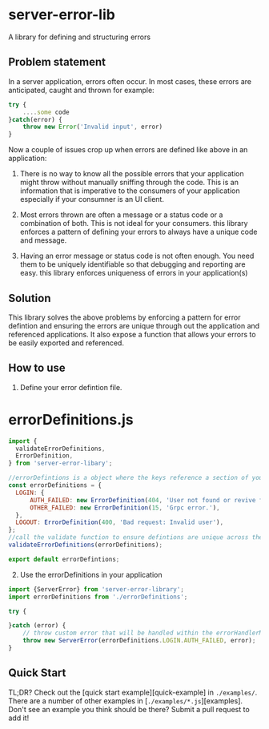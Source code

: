 # server-error-lib

A library for defining and structuring errors

## Problem statement

In a server application, errors often occur. In most cases, these errors are anticipated, caught and thrown
for example:

```js
try {
    ....some code
}catch(error) {
    throw new Error('Invalid input', error)
}
```

Now a couple of issues crop up when errors are defined like above in an application:

1. There is no way to know all the possible errors that your application might throw without manually sniffing through the code. This is an information that is imperative to the consumers of your application especially if your consumner is an UI client.

2. Most errors thrown are often a message or a status code or a combination of both. This is not ideal for your consumers. this library enforces a pattern of defining your errors to always have a unique code and message.

3. Having an error message or status code is not often enough. You need them to be uniquely identifiable so that debugging and reporting are easy. this library enforces uniqueness of errors in your application(s)

## Solution
This library solves the above problems  by enforcing a pattern for error defintion and ensuring the errors are unique through out the application and referenced applications.
It also expose a function that allows your errors to be  easily exported and referenced.


## How to use

1. Define your error defintion file.

# errorDefinitions.js
```js
import {
  validateErrorDefinitions,
  ErrorDefinition,
} from 'server-error-libary';

//errorDefintions is a object where the keys reference a section of your application and the messages are a type of ErrorDefinition
const errorDefinitions = {
  LOGIN: {
      AUTH_FAILED: new ErrorDefinition(404, 'User not found or revive failed.'),
      OTHER_FAILED: new ErrorDefinition(15, 'Grpc error.'),
  },
  LOGOUT: ErrorDefinition(400, 'Bad request: Invalid user'),
};
//call the validate function to ensure defintions are unique across the application(s)
validateErrorDefinitions(errorDefinitions);

export default errorDefintions;
```

2. Use the errorDefinitions in your application

```js
import {ServerError} from 'server-error-library';
import errorDefinitions from './errorDefinitions';

try {

}catch (error) {    
    // throw custom error that will be handled within the errorHandlerMiddleware
    throw new ServerError(errorDefinitions.LOGIN.AUTH_FAILED, error);
}

```
## Quick Start

TL;DR? Check out the [quick start example][quick-example] in `./examples/`.
There are a number of other examples in [`./examples/*.js`][examples].
Don't see an example you think should be there? Submit a pull request
to add it!

